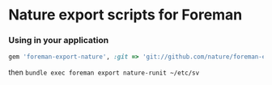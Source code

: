 # Nature export scripts for Foreman

### Using in your application

```ruby
gem 'foreman-export-nature', :git => 'git://github.com/nature/foreman-export-nature.git'
```

then `bundle exec foreman export nature-runit ~/etc/sv`
